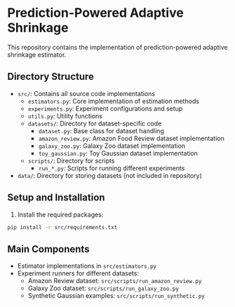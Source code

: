 # Prediction-Powered Adaptive Shrinkage

This repository contains the implementation of prediction-powered adaptive shrinkage estimator.

## Directory Structure
- `src/`: Contains all source code implementations
  - `estimators.py`: Core implementation of estimation methods
  - `experiments.py`: Experiment configurations and setup
  - `utils.py`: Utility functions
  - `datasets/`: Directory for dataset-specific code
    - `dataset.py`: Base class for dataset handling
    - `amazon_review.py`: Amazon Food Review dataset implementation
    - `galaxy_zoo.py`: Galaxy Zoo dataset implementation
    - `toy_gaussian.py`: Toy Gaussian dataset implementation
  - `scripts/`: Directory for scripts
    - `run_*.py`: Scripts for running different experiments
- `data/`: Directory for storing datasets (not included in repository)

## Setup and Installation
1. Install the required packages:
```bash
pip install -r src/requirements.txt
```

## Main Components
- Estimator implementations in `src/estimators.py`
- Experiment runners for different datasets:
  - Amazon Review dataset: `src/scripts/run_amazon_review.py`
  - Galaxy Zoo dataset: `src/scripts/run_galaxy_zoo.py`
  - Synthetic Gaussian examples: `src/scripts/run_synthetic.py`
